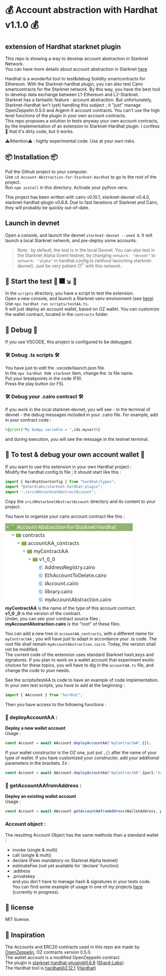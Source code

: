 #  💰 Account abstraction with Hardhat v1.1.0 💰 
## extension of Hardhat starknet plugin

 This repo is showing a way to develop account abstraction in Starknet Network.  
 You can have more details about account abstraction in Starknet [here](https://github.com/starknet-edu/starknet-accounts) 

 Hardhat is a wonderful tool to test&debug Solidity smartcontracts for Ethereum. With the Starknet-hardhat plugin, you can also test Cairo smartcontracts for the Starknet network. By this way, you have the best tool to develop data exchange between L1-Ethereum and L2-Starknet.  
 Starknet has a fantastic feature : account abstraction. But unfortunately, Starknet-Hardhat isn't (yet) handling this subject ; it "just" manage OpenZeppelin 0.5.0 and Argent-X account contracts. You can't use the high level functions of the plugin in your own account contracts.  
 This repo proposes a solution to tests anyway your own account contracts, by the implementation of an extension to Starknet-Hardhat plugin. I confess 🛐 that it's dirty code, but it works.

⚠️Attention⚠️ : highly experimental code. Use at your own risks.




## 📦 Installation  📦
 Pull the Github project to your computer.  
 Use `cd Account-Abstraction-for-Starknet-Hardhat` to go to the root of the project.  
 Run `npm install` in this directory. 
 Activate your python venv.

 This project has been written with cairo v0.10.1, starknet-devnet v0.4.0, starknet-hardhat-plugin v0.6.8. 
 Due to fast iterations of Starknet and Cairo, they will probably be quickly out-of-date.

## Launch in devnet
 Open a console, and launch the devnet `starknet-devnet --seed 0`. It will launch a local Starknet network, and pre-deploy some accounts.
 >Note : by default, the test is in the local Devnet. You can also test in the Starknet Alpha Goerli testnet, by changing `network: "devnet"` to `network: "alpha"` in hardhat.config.ts (without launching starknet-devnet). Just be very patient 😴 with this network.




##  🚀 Start the test 🚀  🎆 ↘️  💩

 In the `scripts` directory, you have a script to test the extension.  
 Open a new console, and launch a Starknet venv environment (see [here](https://starknet.io/docs/quickstart.html))  
 Use `npx hardhat run scripts/testAA.ts`.  
 It will just deploy an account wallet, based on OZ wallet. You can customize the wallet contract, located in the `contracts` folder.  
## 🚧 Debug 🚧
 If you use VSCODE, this project is configured to be debugged.
### 🛠️ Debug .ts scripts 🛠️
 You have just to edit the .vscode/launch.json file.  
 In the `npx hardhat RUN starknet` item, change the .ts file name.  
 Put your breakpoints in the code (F9).  
 Press the play button (or F5).
### 🛠️ Debug your .cairo contract 🛠️
 If you work in the local starknet-devnet, you will see - in the terminal of devnet - the debug messages included in your .cairo file. For example, add in your contract code :

 ```python
 %{print("My bumpy variable = ",ids.myvar)%}
 ```
 and during execution, you will see the message in the testnet terminal.
## 🚧 To test & debug your own account wallet 🚧
 If you want to use this extension in your own Hardhat project :  
 Modify the hardhat.config.ts file ; it should start like this :

```typescript
import { HardhatUserConfig } from "hardhat/types";
import "@shardlabs/starknet-hardhat-plugin";  
import "./src/HHstarknetAbstractAccount";
```
 Copy the `src/HHstarknetAbstractAccount` directory and its content to your project.  

 You have to organize your cairo account contract like this : 
 
 ![dir](pictures/AAcontractLocation.png)   
 **myContractAA** is the name of the type of this account contract.  
 **v1_0 _0** is the version of the contract.   
 Under, you can see your contract source files ; **myAccountAbstraction.cairo** is the "root" of these files.

 You can add a new tree in `accountAA_contracts`, with a different name for `myContractAA` ; you will have just to adapt in accordance your .ts code. The root file shall remain `myAccountAbstraction.cairo`. Today, the version shall not be modified.  
 The current code of the extension uses standard Starknet hash,keys and signatures. If you plan to work on a wallet account that experiment exotic choices for these topics, you will have to dig in the `accountAA.ts` file, and change the code to your needs.

 See the scripts/testAA.ts code to have an example of code implementation.  
 In your own test scripts, you have to add at the beginning :
```typescript
import { AAccount } from "hardhat";
```  

 Then you have access to the following functions :
### 📖 deployAccountAA :
**Deploy a new wallet account**  
 Usage :  
 ```typescript
 const Account = await AAccount.deployAccountAA("myContractAA",{});
 ```
 If your wallet constructor is the OZ one, just put `,{}` after the name of your type of wallet.
 If you have customized your constructor, add your additional parameters in the brackets. Ex :
  ```typescript
 const Account = await AAccount.deployAccountAA("myContractAA",{par1:"name",par2:1});
 ```
### 📖 getAccountAAfromAddress :
 **Deploy an existing wallet account**  
 Usage :  
 ```typescript
 const Account = await AAccount.getAccountAAfromAddress(WalletAddress, privateKey, "myContractAA");
 ```

### Account object :
The resulting Account Object has the same methods than a standard wallet :  
- invoke  (single & multi)
- call  (single & multi)
- declare  (Fees mandatory on Starknet Alpha testnet)
- estimateFee  (not yet available for 'declare' function)
- .address  
- .privatekey  
and you don't have to manage hash & signatures in your tests code.  
You can find some example of usage in one of my projects [here](https://github.com/PhilippeR26/AskYourParents-contracts/tree/main/scripts) (currently in progress).
 
## 📜 license
MIT license.

## 🙏 Inspiration
The Accounts and ERC20 contracts used in this repo are made by [OpenZeppelin](https://github.com/OpenZeppelin/cairo-contracts), OZ contracts version 0.5.0.  
The wallet account is a modified OpenZeppelin contract.  
The plugin is starknet-hardhat-plugin@0.6.8 ([Shard-Labs](https://github.com/Shard-Labs/starknet-hardhat-plugin#cli-commands)).  
The Hardhat tool is hardhat@2.12.1 ([Hardhat](https://github.com/NomicFoundation/hardhat))
